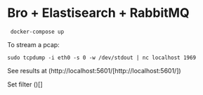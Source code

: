 # Bro + Elastisearch + RabbitMQ

```
 docker-compose up
```

To stream a pcap:
```
sudo tcpdump -i eth0 -s 0 -w /dev/stdout | nc localhost 1969
```

See results at (http://localhost:5601/[http://localhost:5601/])

Set filter
()[]

